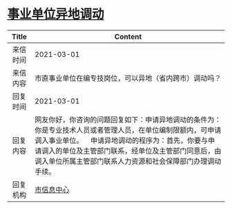 # <a href="http://www.shangluo.gov.cn/zmhd/ldxxxx.jsp?urltype=leadermail.LeaderMailContentUrl&wbtreeid=1112&leadermailid=6973">事业单位异地调动</a>
| Title |                                                                   Content                                                                    |
|:-----:|----------------------------------------------------------------------------------------------------------------------------------------------|
| 来信时间  | 2021-03-01                                                                                                                                   |
| 来信内容  | 市直事业单位在编专技岗位，可以异地（省内跨市）调动吗？                                                                                                                  |
| 回复时间  | 2021-03-01                                                                                                                                   |
| 回复内容  | 网友你好，你咨询的问题回复如下：申请异地调动的条件为：你是专业技术人员或者管理人员，在单位编制限额内，可申请调入事业单位。    申请异地调动的程序为：首先，你要与申请调入的单位及主管部门联系，经单位及主管部门同意后，由调入单位所属主管部门联系人力资源和社会保障部门办理调动手续。 |
| 回复机构  | <a href="../../categories/agencies/市信息中心.md">市信息中心</a>                                                                                         |
